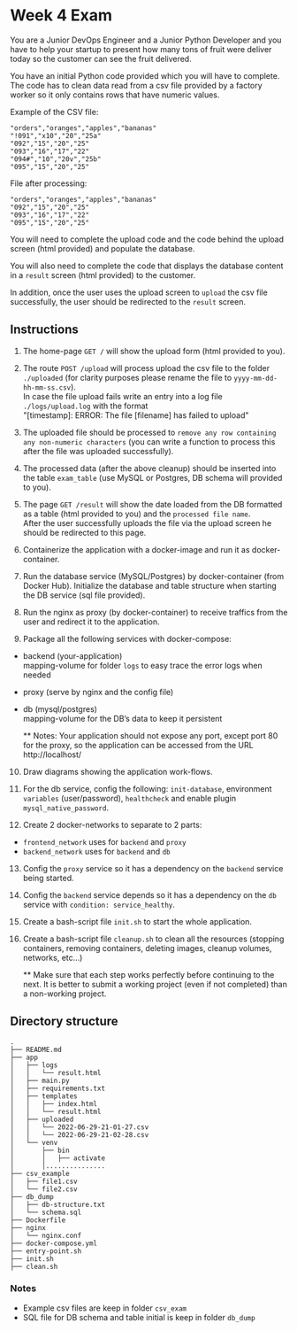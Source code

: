 # Week 4 Exam

You are a Junior DevOps Engineer and a Junior Python Developer and you have to help your startup to present how many tons of fruit were deliver today so the customer can see the fruit delivered.

You have an initial Python code provided which you will have to complete. The code has to clean data read from a csv file provided by a factory worker so it only contains rows that have numeric values.

Example of the CSV file:

```
"orders","oranges","apples","bananas"
"!091","x10","20","25a"
"092","15","20","25"
"093","16","17","22"
"094#","10","20v","25b"
"095","15","20","25"
```

File after processing:

```
"orders","oranges","apples","bananas"
"092","15","20","25"
"093","16","17","22"
"095","15","20","25"
```

You will need to complete the upload code and the code behind the upload screen (html provided) and populate the database.

You will also need to complete the code that displays the database content in a `result` screen (html provided) to the customer.

In addition, once the user uses the upload screen to `upload` the csv file successfully, the user should be redirected to the `result` screen.

## Instructions

1. The home-page `GET /` will show the upload form (html provided to you).

1. The route `POST /upload` will process upload the csv file to the folder `./uploaded` (for clarity purposes please rename the file to `yyyy-mm-dd-hh-mm-ss.csv`).  
   In case the file upload fails write an entry into a log file `./logs/upload.log` with the format  
    "[timestamp]: ERROR: The file [filename] has failed to upload"

1. The uploaded file should be processed to `remove any row containing any non-numeric characters` (you can write a function to process this after the file was uploaded successfully).

1. The processed data (after the above cleanup) should be inserted into the table `exam_table` (use MySQL or Postgres, DB schema will provided to you).

1. The page `GET /result` will show the date loaded from the DB formatted as a table (html provided to you) and the `processed file name`.  
   After the user successfully uploads the file via the upload screen he should be redirected to this page.

1. Containerize the application with a docker-image and run it as docker-container.

1. Run the database service (MySQL/Postgres) by docker-container (from Docker Hub). Initialize the database and table structure when starting the DB service (sql file provided).

1. Run the nginx as proxy (by docker-container) to receive traffics from the user and redirect it to the application.

1. Package all the following services with docker-compose:

- backend (your-application)  
  mapping-volume for folder `logs` to easy trace the error logs when needed
- proxy (serve by nginx and the config file)
- db (mysql/postgres)  
  mapping-volume for the DB’s data to keep it persistent

  \*\* Notes:
  Your application should not expose any port, except port 80 for the proxy, so the application can be accessed from the URL http://localhost/

10. Draw diagrams showing the application work-flows.

1. For the db service, config the following: `init-database`, environment `variables` (user/password), `healthcheck` and enable plugin `mysql_native_password`.
1. Create 2 docker-networks to separate to 2 parts:

- `frontend_network` uses for `backend` and `proxy`
- `backend_network` uses for `backend` and `db`

13. Config the `proxy` service so it has a dependency on the `backend` service being started.

1. Config the `backend` service depends so it has a dependency on the `db` service with `condition: service_healthy`.

1. Create a bash-script file `init.sh` to start the whole application.

1. Create a bash-script file `cleanup.sh` to clean all the resources (stopping containers, removing containers, deleting images, cleanup volumes, networks, etc...)

   \*\* Make sure that each step works perfectly before continuing to the next. It is better to submit a working project (even if not completed) than a non-working project.

## Directory structure

```
.
├── README.md
├── app
│   ├── logs
│   │   └── result.html
│   ├── main.py
│   ├── requirements.txt
│   ├── templates
│   │   ├── index.html
│   │   └── result.html
│   ├── uploaded
│   │   └── 2022-06-29-21-01-27.csv
│   │   └── 2022-06-29-21-02-28.csv
│   └── venv
│       ├── bin
│       │   ├── activate
│       │...............
├── csv_example
│   ├── file1.csv
│   └── file2.csv
├── db_dump
│   ├── db-structure.txt
│   └── schema.sql
├── Dockerfile
├── nginx
│   └── nginx.conf
├── docker-compose.yml
├── entry-point.sh
├── init.sh
├── clean.sh
```

### Notes

- Example csv files are keep in folder `csv_exam`
- SQL file for DB schema and table initial is keep in folder `db_dump`
